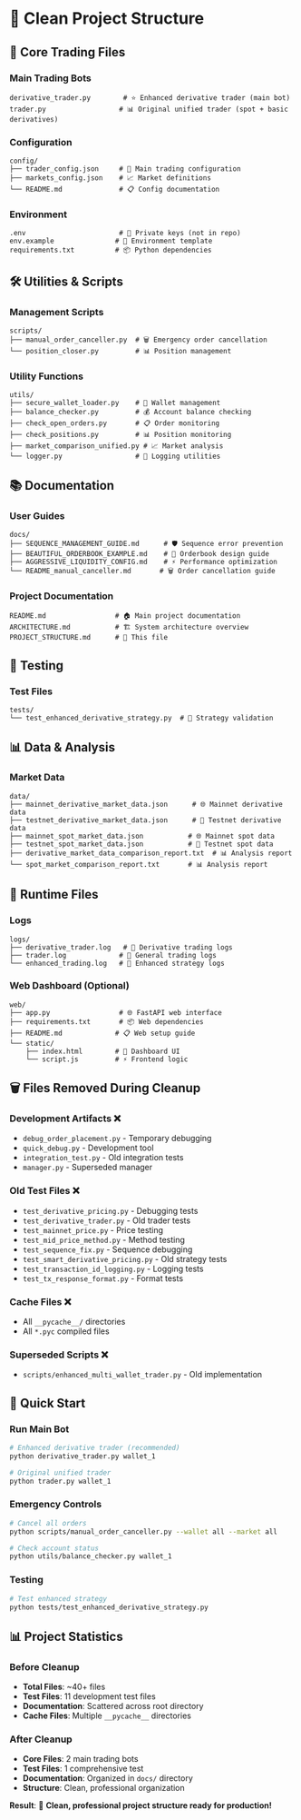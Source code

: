 # 📁 Clean Project Structure

## 🎯 Core Trading Files

### **Main Trading Bots**
```
derivative_trader.py        # ⭐ Enhanced derivative trader (main bot)
trader.py                  # 📊 Original unified trader (spot + basic derivatives)
```

### **Configuration**
```
config/
├── trader_config.json     # 🔧 Main trading configuration
├── markets_config.json    # 📈 Market definitions  
└── README.md              # 📋 Config documentation
```

### **Environment**
```
.env                       # 🔐 Private keys (not in repo)
env.example               # 📝 Environment template
requirements.txt          # 📦 Python dependencies
```

## 🛠️ Utilities & Scripts

### **Management Scripts**
```
scripts/
├── manual_order_canceller.py  # 🗑️ Emergency order cancellation
└── position_closer.py         # 📊 Position management
```

### **Utility Functions**
```
utils/
├── secure_wallet_loader.py    # 🔐 Wallet management
├── balance_checker.py         # 💰 Account balance checking
├── check_open_orders.py       # 📋 Order monitoring
├── check_positions.py         # 📊 Position monitoring
├── market_comparison_unified.py # 📈 Market analysis
└── logger.py                  # 📝 Logging utilities
```

## 📚 Documentation

### **User Guides**
```
docs/
├── SEQUENCE_MANAGEMENT_GUIDE.md      # 🛡️ Sequence error prevention
├── BEAUTIFUL_ORDERBOOK_EXAMPLE.md    # 🎨 Orderbook design guide
├── AGGRESSIVE_LIQUIDITY_CONFIG.md    # ⚡ Performance optimization
└── README_manual_canceller.md       # 🗑️ Order cancellation guide
```

### **Project Documentation**
```
README.md                 # 🏠 Main project documentation
ARCHITECTURE.md           # 🏗️ System architecture overview
PROJECT_STRUCTURE.md      # 📁 This file
```

## 🧪 Testing

### **Test Files**
```
tests/
└── test_enhanced_derivative_strategy.py  # 🧪 Strategy validation
```

## 📊 Data & Analysis

### **Market Data**
```
data/
├── mainnet_derivative_market_data.json      # 🌐 Mainnet derivative data
├── testnet_derivative_market_data.json      # 🧪 Testnet derivative data
├── mainnet_spot_market_data.json           # 🌐 Mainnet spot data
├── testnet_spot_market_data.json           # 🧪 Testnet spot data
├── derivative_market_data_comparison_report.txt  # 📊 Analysis report
└── spot_market_comparison_report.txt       # 📊 Analysis report
```

## 📝 Runtime Files

### **Logs**
```
logs/
├── derivative_trader.log   # 📝 Derivative trading logs
├── trader.log             # 📝 General trading logs  
└── enhanced_trading.log   # 📝 Enhanced strategy logs
```

### **Web Dashboard** (Optional)
```
web/
├── app.py                 # 🌐 FastAPI web interface
├── requirements.txt       # 📦 Web dependencies
├── README.md             # 📋 Web setup guide
└── static/
    ├── index.html        # 🎨 Dashboard UI
    └── script.js         # ⚡ Frontend logic
```

## 🗑️ Files Removed During Cleanup

### **Development Artifacts** ❌
- `debug_order_placement.py` - Temporary debugging
- `quick_debug.py` - Development tool
- `integration_test.py` - Old integration tests
- `manager.py` - Superseded manager

### **Old Test Files** ❌
- `test_derivative_pricing.py` - Debugging tests
- `test_derivative_trader.py` - Old trader tests
- `test_mainnet_price.py` - Price testing
- `test_mid_price_method.py` - Method testing
- `test_sequence_fix.py` - Sequence debugging
- `test_smart_derivative_pricing.py` - Old strategy tests
- `test_transaction_id_logging.py` - Logging tests
- `test_tx_response_format.py` - Format tests

### **Cache Files** ❌
- All `__pycache__/` directories
- All `*.pyc` compiled files

### **Superseded Scripts** ❌
- `scripts/enhanced_multi_wallet_trader.py` - Old implementation

## 🚀 Quick Start

### **Run Main Bot**
```bash
# Enhanced derivative trader (recommended)
python derivative_trader.py wallet_1

# Original unified trader
python trader.py wallet_1
```

### **Emergency Controls**
```bash
# Cancel all orders
python scripts/manual_order_canceller.py --wallet all --market all

# Check account status
python utils/balance_checker.py wallet_1
```

### **Testing**
```bash
# Test enhanced strategy
python tests/test_enhanced_derivative_strategy.py
```

## 📊 Project Statistics

### **Before Cleanup**
- **Total Files**: ~40+ files
- **Test Files**: 11 development test files
- **Documentation**: Scattered across root directory
- **Cache Files**: Multiple `__pycache__` directories

### **After Cleanup**
- **Core Files**: 2 main trading bots
- **Test Files**: 1 comprehensive test
- **Documentation**: Organized in `docs/` directory
- **Structure**: Clean, professional organization

**Result**: 🧹 **Clean, professional project structure ready for production!**
